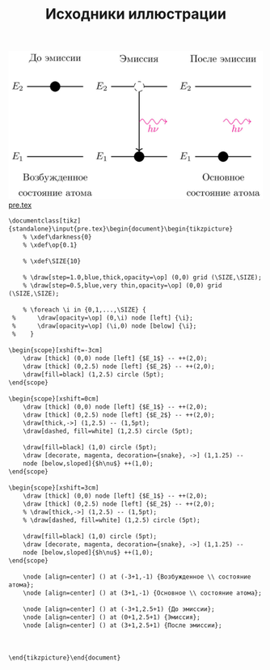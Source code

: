 ﻿---
title: "Исходники иллюстрации"
type: "notpost"
---
<a class="imag2" href="/cook/gallery/tikzpicture_6d8df87b606ebf5e503454e378a76395.tex"><img src="/cook/gallery/tikzpicture_6d8df87b606ebf5e503454e378a76395.pdf.jpg" alt=""></a>
<a href="/cook/gallery/pre">pre.tex</a>
<pre><code class="language-latex">\documentclass[tikz]{standalone}\input{pre.tex}\begin{document}\begin{tikzpicture}
	% \xdef\darkness{0}
	% \xdef\op{0.1}

	% \xdef\SIZE{10}

	% \draw[step=1.0,blue,thick,opacity=\op] (0,0) grid (\SIZE,\SIZE);
	% \draw[step=0.5,blue,very thin,opacity=\op] (0,0) grid (\SIZE,\SIZE);

	% \foreach \i in {0,1,...,\SIZE} {
 %    	\draw[opacity=\op] (0,\i) node [left] {\i};
 %    	\draw[opacity=\op] (\i,0) node [below] {\i};
 %    }

\begin{scope}[xshift=-3cm]
	\draw [thick] (0,0) node [left] {$E_1$} -- ++(2,0);
    \draw [thick] (0,2.5) node [left] {$E_2$} -- ++(2,0);
    \draw[fill=black] (1,2.5) circle (5pt);
\end{scope}

\begin{scope}[xshift=0cm]
    \draw [thick] (0,0) node [left] {$E_1$} -- ++(2,0);
    \draw [thick] (0,2.5) node [left] {$E_2$} -- ++(2,0);
    \draw[thick,->] (1,2.5) -- (1,5pt);
    \draw[dashed, fill=white] (1,2.5) circle (5pt);

    \draw[fill=black] (1,0) circle (5pt);
	\draw [decorate, magenta, decoration={snake}, ->] (1,1.25) --
    node [below,sloped]{$h\nu$} ++(1,0); 
\end{scope}

\begin{scope}[xshift=3cm]
    \draw [thick] (0,0) node [left] {$E_1$} -- ++(2,0);
    \draw [thick] (0,2.5) node [left] {$E_2$} -- ++(2,0);
    % \draw[thick,->] (1,2.5) -- (1,5pt);
    % \draw[dashed, fill=white] (1,2.5) circle (5pt);

    \draw[fill=black] (1,0) circle (5pt);
	\draw [decorate, magenta, decoration={snake}, ->] (1,1.25) --
    node [below,sloped]{$h\nu$} ++(1,0); 
\end{scope}

	\node [align=center] () at (-3+1,-1) {Возбужденное \\ состояние атома};
	\node [align=center] () at (3+1,-1) {Основное \\ состояние атома};

	\node [align=center] () at (-3+1,2.5+1) {До эмиссии};
	\node [align=center] () at (0+1,2.5+1) {Эмиссия};
	\node [align=center] () at (3+1,2.5+1) {После эмиссии};



\end{tikzpicture}\end{document}</code></pre>
